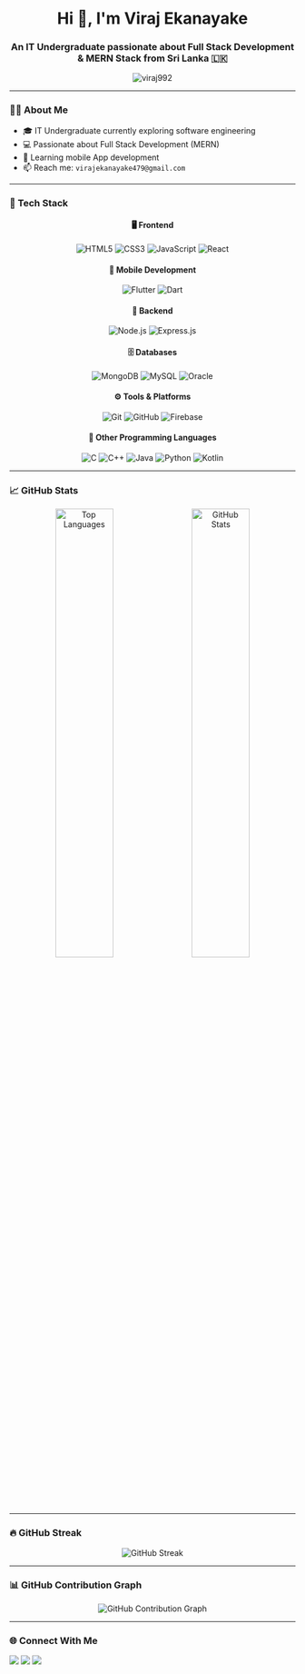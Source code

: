 <h1 align="center">Hi 👋, I'm Viraj Ekanayake</h1>
<h3 align="center">An IT Undergraduate passionate about Full Stack Development & MERN Stack from Sri Lanka 🇱🇰</h3>

<p align="center">
  <img src="https://komarev.com/ghpvc/?username=viraj992&label=Profile%20views&color=0e75b6&style=flat" alt="viraj992" />
</p>

---

### 🧑‍💻 About Me
- 🎓 IT Undergraduate currently exploring software engineering  
- 💻 Passionate about Full Stack Development (MERN)  
- 🌱 Learning mobile App development  
- 📫 Reach me: `virajekanayake479@gmail.com`

---

### 🚀 Tech Stack

<div align="center">

#### 🖥️ Frontend  
<img alt="HTML5" src="https://img.shields.io/badge/HTML5-E34F26?style=for-the-badge&logo=html5&logoColor=white" /> 
<img alt="CSS3" src="https://img.shields.io/badge/CSS3-1572B6?style=for-the-badge&logo=css3&logoColor=white" /> 
<img alt="JavaScript" src="https://img.shields.io/badge/JavaScript-F7DF1E?style=for-the-badge&logo=javascript&logoColor=black" /> 
<img alt="React" src="https://img.shields.io/badge/React-61DAFB?style=for-the-badge&logo=react&logoColor=black" /> 

</div>

<div align="center" style="margin-top: 10px;">

#### 📱 Mobile Development  
<img alt="Flutter" src="https://img.shields.io/badge/Flutter-02569B?style=for-the-badge&logo=flutter&logoColor=white" /> 
<img alt="Dart" src="https://img.shields.io/badge/Dart-0175C2?style=for-the-badge&logo=dart&logoColor=white" />

</div>

<div align="center" style="margin-top: 10px;">

#### 🧰 Backend  
<img alt="Node.js" src="https://img.shields.io/badge/Node.js-339933?style=for-the-badge&logo=node.js&logoColor=white" /> 
<img alt="Express.js" src="https://img.shields.io/badge/Express.js-000000?style=for-the-badge&logo=express&logoColor=white" />

</div>

<div align="center" style="margin-top: 10px;">

#### 🗄️ Databases  
<img alt="MongoDB" src="https://img.shields.io/badge/MongoDB-47A248?style=for-the-badge&logo=mongodb&logoColor=white" /> 
<img alt="MySQL" src="https://img.shields.io/badge/MySQL-4479A1?style=for-the-badge&logo=mysql&logoColor=white" /> 
<img alt="Oracle" src="https://img.shields.io/badge/Oracle-F80000?style=for-the-badge&logo=oracle&logoColor=white" />

</div>

<div align="center" style="margin-top: 10px;">

#### ⚙️ Tools & Platforms  
<img alt="Git" src="https://img.shields.io/badge/Git-F05032?style=for-the-badge&logo=git&logoColor=white" /> 
<img alt="GitHub" src="https://img.shields.io/badge/GitHub-181717?style=for-the-badge&logo=github&logoColor=white" /> 
<img alt="Firebase" src="https://img.shields.io/badge/Firebase-FFCA28?style=for-the-badge&logo=firebase&logoColor=black" /> 

</div>

<div align="center" style="margin-top: 10px;">

#### 🧠 Other Programming Languages  
<img alt="C" src="https://img.shields.io/badge/C-00599C?style=for-the-badge&logo=c&logoColor=white" /> 
<img alt="C++" src="https://img.shields.io/badge/C++-00599C?style=for-the-badge&logo=c%2B%2B&logoColor=white" /> 
<img alt="Java" src="https://img.shields.io/badge/Java-007396?style=for-the-badge&logo=java&logoColor=white" /> 
<img alt="Python" src="https://img.shields.io/badge/Python-3776AB?style=for-the-badge&logo=python&logoColor=white" /> 
<img alt="Kotlin" src="https://img.shields.io/badge/Kotlin-0095D5?style=for-the-badge&logo=kotlin&logoColor=white" />

</div>

---

### 📈 GitHub Stats

<p align="center">
  <img src="https://github-readme-stats.vercel.app/api/top-langs?username=viraj992&show_icons=true&locale=en&layout=compact" alt="Top Languages" width="45%" style="margin-right: 10px;" />
  <img src="https://github-readme-stats.vercel.app/api?username=viraj992&show_icons=true&locale=en" alt="GitHub Stats" width="45%" />
</p>

---

### 🔥 GitHub Streak

<p align="center">
  <img src="https://streak-stats.demolab.com/?user=viraj992&theme=default" alt="GitHub Streak" />
</p>

---

### 📊 GitHub Contribution Graph

<p align="center">
  <img src="https://github-readme-activity-graph.cyclic.app/graph?username=viraj992&theme=light" alt="GitHub Contribution Graph" />
</p>

---

### 🌐 Connect With Me

<p align="left">
  <a href="https://fb.com/viraj ekanayake" target="blank"><img src="https://img.shields.io/badge/Facebook-%231877F2.svg?&style=flat-square&logo=facebook&logoColor=white" /></a>
  <a href="https://instagram.com/viraj.brilliant99" target="blank"><img src="https://img.shields.io/badge/Instagram-%23E4405F.svg?&style=flat-square&logo=instagram&logoColor=white" /></a>
  <a href="https://www.youtube.com/c/rhythm rodz" target="blank"><img src="https://img.shields.io/badge/YouTube-%23FF0000.svg?&style=flat-square&logo=youtube&logoColor=white" /></a>
</p>  
